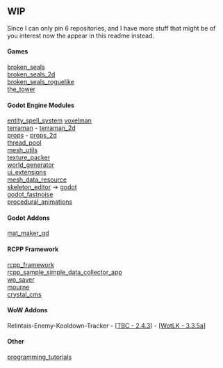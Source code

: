 ## WIP

Since I can only pin 6 repositories, and I have more stuff that might be of you interest now the appear in this readme instead.

#### Games

[broken_seals](https://github.com/Relintai/broken_seals)\
[broken_seals_2d](https://github.com/Relintai/broken_seals_2d)\
[broken_seals_roguelike](https://github.com/Relintai/broken_seals_roguelike)\
[the_tower](https://github.com/Relintai/the_tower)

#### Godot Engine Modules

[entity_spell_system](https://github.com/Relintai/entity_spell_system)
[voxelman](https://github.com/Relintai/voxelman) \
[terraman](https://github.com/Relintai/terraman) - [terraman_2d](https://github.com/Relintai/terraman_2d)\
[props](https://github.com/Relintai/props) - [props_2d](https://github.com/Relintai/props_2d)\
[thread_pool](https://github.com/Relintai/thread_pool)\
[mesh_utils](https://github.com/Relintai/mesh_utils)\
[texture_packer](https://github.com/Relintai/texture_packer)\
[world_generator](https://github.com/Relintai/world_generator)\
[ui_extensions](https://github.com/Relintai/ui_extensions)\
[mesh_data_resource](https://github.com/Relintai/mesh_data_resource)\
[skeleton_editor](https://github.com/Relintai/skeleton_editor) -> [godot](https://github.com/Relintai/godot/tree/3.x) \
[godot_fastnoise](https://github.com/Relintai/godot_fastnoise)\
[procedural_animations](https://github.com/Relintai/procedural_animations)

#### Godot Addons

[mat_maker_gd](https://github.com/Relintai/mat_maker_gd)

#### RCPP Framework

[rcpp_framework](https://github.com/Relintai/rcpp_framework)\
[rcpp_sample_simple_data_collector_app](https://github.com/Relintai/rcpp_sample_simple_data_collector_app)\
[wp_saver](https://github.com/Relintai/wp_saver)\
[mourne](https://github.com/Relintai/mourne)\
[crystal_cms](https://github.com/Relintai/crystal_cms)

#### WoW Addons

Relintais-Enemy-Kooldown-Tracker - [[TBC - 2.4.3](https://github.com/Relintai/Relintais-Enemy-Kooldown-Tracker-TBC)] - [[WotLK - 3.3.5a](https://github.com/Relintai/Relintais-Enemy-Kooldown-Tracker-WotLK)]

#### Other

[programming_tutorials](https://github.com/Relintai/programming_tutorials)
